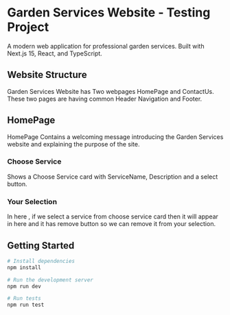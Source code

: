 # Garden Services Website - Testing Project

A modern web application for professional garden services. Built with Next.js 15, React, and TypeScript.

## Website Structure

Garden Services Website has Two webpages HomePage and ContactUs.
These two pages are having common Header Navigation and Footer.

## HomePage

HomePage Contains a welcoming message introducing the Garden Services website and explaining the purpose of the site.

### Choose Service

Shows a Choose Service card with ServiceName, Description and a select button.

### Your Selection

In here , if we select a service from choose service card then it will appear in here and it has remove button so we can remove it from your selection.

## Getting Started

```bash
# Install dependencies
npm install

# Run the development server
npm run dev

# Run tests
npm run test

```
